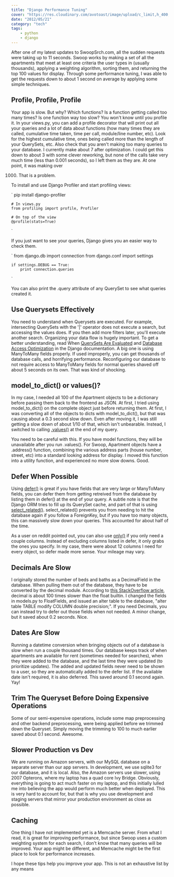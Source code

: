 ```yaml
---
title: "Django Performance Tuning"
cover: "https://res.cloudinary.com/avotoast/image/upload/c_limit,h_400,q_auto:good,w_600/v1530548349/nangio/StockSnap_93H1NRUXTO.jpg"
date: "2012/05/21"
category: "tech"
tags:
    - python
    - django
---
```


After one of my latest updates to SwoopSrch.com, all the sudden
requests were taking up to 11 seconds. Swoop works by making a set of
all the apartments that meet at least one criteria the user types in
(usually thousands), applying a weighting algorithm, sorting them, and
returning the top 100 values for display. Through some performance
tuning, I was able to get the requests down to about 1 second on average
by applying some simple techniques.

## Profile, Profile, Profile

Your app is slow. But why? Which functions? Is a function getting called
too many times? Is one function way too slow? You won't know until you
profile it. In your views.py, you can add a profile decorator that will
print out all your queries and a lot of data about functions (how many
times they are called, cumulative time taken, time per call, module/line
number, etc). Look for the highest cumulative time, ones being called
more than the length of your QuerySets, etc. Also check that you aren't
making too many queries to your database. I currently make about 7 after
optimization. I could get this down to about 3 with some clever
reworking, but none of the calls take very much time (less than 0.001
seconds), so I left them as they are. At one point, it was making over

1000. That is a problem.

To install and use Django Profiler and start profiling views:

`
pip install django-profiler

    # In views.py
    from profiling import profile, Profiler

    # On top of the view
    @profile(stats=True)

`

If you just want to see your queries, Django gives you an easier way to
check them.

`
from django.db import connection
from django.conf import settings

    if settings.DEBUG == True:
        print connection.queries

`

You can also print the .query attribute of any QuerySet to see what
queries created it.

## Use Querysets Effectively

You need to understand when Querysets are executed. For example,
intersecting QuerySets with the '\|' operator does not execute a search,
but accessing the values does. If you then add more filters later,
you'll execute another search. Organizing your data flow is hugely
important. To get a better understanding, read When [QuerySets Are
Evaluated](https://docs.djangoproject.com/en/1.1/ref/models/querysets/#when-querysets-are-evaluated) and [Database Access Optimization](https://docs.djangoproject.com/en/1.1/topics/db/optimization/) in the Django
documentation. A big one is using ManyToMany fields properly. If used
improperly, you can get thousands of database calls, and horrifying
performance. Reconfiguring our database to not require access to
ManyToMany fields for normal queries shaved off about 5 seconds on its
own. That was kind of shocking.

## model_to_dict() or values()?

In my case, I needed all 100 of the Apartment objects to be a dictionary
before passing them back to the frontend as JSON. At first, I tried
using model_to_dict() on the complete object just before returning
them. At first, I was converting all of the objects to dicts with
model_to_dict(), but that was causing about a 0.3 second slow down.
Even after moving it, I was still getting a slow down of about 1/10 of
that, which isn't unbearable. Instead, I switched to calling
[.values()](https://docs.djangoproject.com/en/dev/ref/models/querysets/#django.db.models.query.QuerySet.values) at the end of my query.

You need to be careful with this. If you have model functions, they will
be unavailable after you run .values(). For Swoop, Apartment objects
have a .address() function, combining the various address parts (house
number, street, etc) into a standard looking address for display. I
moved this function into a utility function, and experienced no more
slow downs. Good.

## Defer When Possible

Using [defer()](https://docs.djangoproject.com/en/dev/ref/models/querysets/#django.db.models.query.QuerySet.defer) is great if you have fields that are very large or
ManyToMany fields, you can defer them from getting retreived from the
database by listing them in defer() at the end of your query. A subtle
note is that the Django ORM tries to fill up its QuerySet cache, and
part of that is using [select_related()](https://docs.djangoproject.com/en/dev/ref/models/querysets/#select-related). select_related() prevents
you from needing to hit the database again if you follow a ForeignKey,
but if you have too many objects, this can massively slow down your
queries. This accounted for about half of the time.

As a user on reddit pointed out, you can also use [only()](https://docs.djangoproject.com/en/dev/ref/models/querysets/#django.db.models.query.QuerySet.only) if you only
need a couple columns. Instead of excluding columns listed in defer, it
only grabs the ones you specify. In my case, there were about 12 columns
I need for every object, so defer made more sense. Your mileage may
vary.

## Decimals Are Slow

I originally stored the number of beds and baths as a DecimalField in
the database. When pulling them out of the database, they have to be
converted by the decimal module. According to [this StackOverflow
article](http://stackoverflow.com/questions/195116/python-decimal), decimal is about 100 times slower than the float builtin. I
changed the fields in models.py to FloatFields, and issued an alter
table to the database, "alter table TABLE modify COLUMN double
precision;". If you need Decimals, you can instead try to defer out
those fields when not needed. A minor change, but it saved about 0.2
seconds. Nice.

## Dates Are Slow

Running a datetime conversion when bringing objects out of a database is
slow when run a couple thousand times. Our database keeps track of when
apartments are available for rent (sometimes needed for searches), when
they were added to the database, and the last time they were updated (to
prioritize updates). The added and updated fields never need to be shown
to a user, so they are automatically added to the defer list. If the
available date isn't required, it is also deferred. This saved around
0.1 second again. Yay!

## Trim The Queryset Before Doing Expensive Operations

Some of our semi-expensive operations, include some map preprocessing
and other backend preprocessing, were being applied before we trimmed
down the Queryset. Simply moving the trimming to 100 to much earlier
saved about 0.1 second. Awesome.

## Slower Production vs Dev

We are running on Amazon servers, with our MySQL database on a separate
server than our app servers. In development, we use sqlite3 for our
database, and it is local. Also, the Amazon servers use slower, using
2007 Opterons, where my laptop has a quad core Ivy Bridge. Obviously,
everything is going to act much faster on my laptop, and this initially
lulled me into believing the app would perform much better when
deployed. This is very hard to account for, but that is why you use
development and staging servers that mirror your production environment
as close as possible.

## Caching

One thing I have not implemented yet is a Memcache server. From what I
read, it is great for improving performance, but since Swoop uses a
custom weighting system for each search, I don't know that many queries
will be improved. Your app might be different, and Memcache might be the
first place to look for performance increases.

I hope these tips help you improve your app. This is not an exhaustive
list by any means
